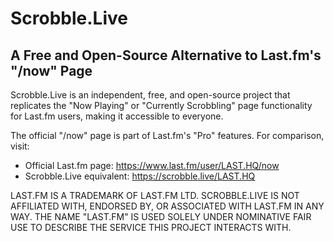 # Scrobble.Live
## A Free and Open-Source Alternative to Last.fm's "/now" Page

Scrobble.Live is an independent, free, and open-source project that replicates the "Now Playing" or "Currently Scrobbling" page functionality for Last.fm users, making it accessible to everyone.

The official "/now" page is part of Last.fm's "Pro" features. For comparison, visit:
- Official Last.fm page: https://www.last.fm/user/LAST.HQ/now
- Scrobble.Live equivalent: https://scrobble.live/LAST.HQ

LAST.FM IS A TRADEMARK OF LAST.FM LTD. SCROBBLE.LIVE IS NOT AFFILIATED WITH, ENDORSED BY, OR ASSOCIATED WITH LAST.FM IN ANY WAY. THE NAME "LAST.FM" IS USED SOLELY UNDER NOMINATIVE FAIR USE TO DESCRIBE THE SERVICE THIS PROJECT INTERACTS WITH.
